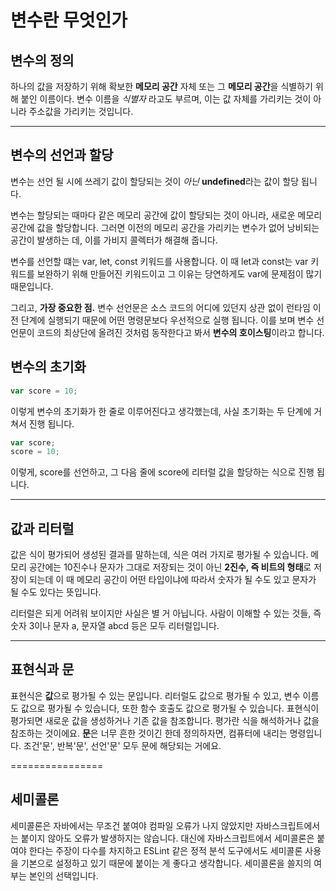 변수란 무엇인가
==============

## 변수의 정의
하나의 값을 저장하기 위해 확보한 **메모리 공간** 자체 또는 그 **메모리 공간**을 식별하기 위해 붙인 이름이다.
변수 이름을 *식별자* 라고도 부르며, 이는 값 자체를 가리키는 것이 아니라 주소값을 가리키는 것입니다.

* * *

## 변수의 선언과 할당
변수는 선언 될 시에 쓰레기 값이 할당되는 것이 *아닌* **undefined**라는 값이 할당 됩니다.

변수는 할당되는 때마다 같은 메모리 공간에 값이 할당되는 것이 아니라, 새로운 메모리 공간에 값을 할당합니다. 그러면 이전의 메모리 공간을 가리키는 변수가 없어 낭비되는 공간이 발생하는 데, 이를 가비지 콜렉터가 해결해 줍니다.

변수를 선언할 떄는 var, let, const 키워드를 사용합니다. 이 때 let과 const는 var 키워드를 보완하기 위해 만들어진 키워드이고 그 이유는 당연하게도 var에 문제점이 많기 때문입니다.

그리고, **가장 중요한 점.** 변수 선언문은 소스 코드의 어디에 있던지 상관 없이 런타임 이전 단계에 실행되기 때문에 어떤 명령문보다 우선적으로 실행 됩니다. 이를 보며 변수 선언문이 코드의 최상단에 올려진 것처럼 동작한다고 봐서 **변수의 호이스팅**이라고 합니다.

## 변수의 초기화
```javascript
var score = 10;
```
이렇게 변수의 초기화가 한 줄로 이루어진다고 생각했는데, 사실 초기화는 두 단계에 거쳐서 진행 됩니다.
```javascript
var score;
score = 10;
```
이렇게, score를 선언하고, 그 다음 줄에 score에 리터럴 값을 할당하는 식으로 진행 됩니다.
* * *

## 값과 리터럴
값은 식이 평가되어 생성된 결과를 말하는데, 식은 여러 가지로 평가될 수 있습니다. 메모리 공간에는 10진수나 문자가 그대로 저장되는 것이 아닌 **2진수, 즉 비트의 형태**로 저장이 되는데 이 때 메모리 공간이 어떤 타입이냐에 따라서 숫자가 될 수도 있고 문자가 될 수도 있다는 뜻입니다.

리터럴은 되게 어려워 보이지만 사실은 별 거 아닙니다. 사람이 이해할 수 있는 것들, 즉 숫자 3이나 문자 a, 문자열 abcd 등은 모두 리터럴입니다.

* * *
## 표현식과 문
표현식은 **값**으로 평가될 수 있는 문입니다. 리터럴도 값으로 평가될 수 있고, 변수 이름도 값으로 평가될 수 있습니다, 또한 함수 호출도 값으로 평가될 수 있습니다. 표현식이 평가되면 새로운 값을 생성하거나 기존 값을 참조합니다. 평가란 식을 해석하거나 값을 참조하는 것이에요. **문**은 너무 흔한 것이긴 한데 정의하자면, 컴퓨터에 내리는 명령입니다. 조건'문', 반복'문', 선언'문' 모두 문에 해당되는 거에요.

================

## 세미콜론
세미콜론은 자바에서는 무조건 붙여야 컴파일 오류가 나지 않았지만 자바스크립트에서는 붙이지 않아도 오류가 발생하지는 않습니다. 대신에 자바스크립트에서 세미콜론은 붙여야 한다는 주장이 다수를 차지하고 ESLint 같은 정적 분석 도구에서도 세미콜론 사용을 기본으로 설정하고 있기 때문에 붙이는 게 좋다고 생각합니다. 세미콜론을 쓸지의 여부는 본인의 선택입니다.
